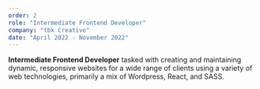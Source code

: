 ```yaml
---
order: 2
role: "Intermediate Frontend Developer"
company: "tbk Creative"
date: "April 2022 - November 2022"
---
```

**Intermediate Frontend Developer** tasked with creating and maintaining dynamic, responsive websites for a wide range of
clients using a variety of web technologies, primarily a mix of Wordpress, React, and SASS.